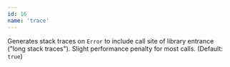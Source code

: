 ```yaml
---
id: 16
name: 'trace'
---
```

Generates stack traces on `Error` to include call site of library entrance ("long stack traces").
Slight performance penalty for most calls. (Default: `true`)